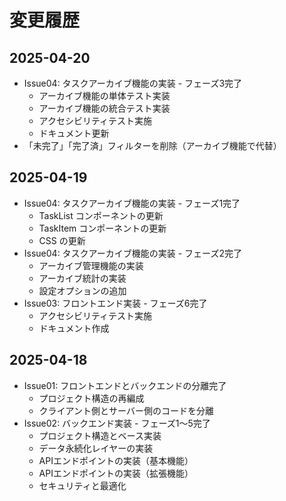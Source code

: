 # 変更履歴

## 2025-04-20
- Issue04: タスクアーカイブ機能の実装 - フェーズ3完了
  - アーカイブ機能の単体テスト実装
  - アーカイブ機能の統合テスト実装
  - アクセシビリティテスト実施
  - ドキュメント更新
- 「未完了」「完了済」フィルターを削除（アーカイブ機能で代替）

## 2025-04-19
- Issue04: タスクアーカイブ機能の実装 - フェーズ1完了
  - TaskList コンポーネントの更新
  - TaskItem コンポーネントの更新
  - CSS の更新
- Issue04: タスクアーカイブ機能の実装 - フェーズ2完了
  - アーカイブ管理機能の実装
  - アーカイブ統計の実装
  - 設定オプションの追加
- Issue03: フロントエンド実装 - フェーズ6完了
  - アクセシビリティテスト実施
  - ドキュメント作成

## 2025-04-18
- Issue01: フロントエンドとバックエンドの分離完了
  - プロジェクト構造の再編成
  - クライアント側とサーバー側のコードを分離
- Issue02: バックエンド実装 - フェーズ1〜5完了
  - プロジェクト構造とベース実装
  - データ永続化レイヤーの実装
  - APIエンドポイントの実装（基本機能）
  - APIエンドポイントの実装（拡張機能）
  - セキュリティと最適化
